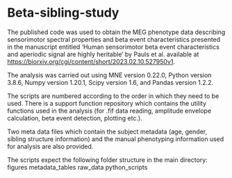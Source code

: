 # Beta-sibling-study

The published code was used to obtain the MEG phenotype data describing sensorimotor spectral properties and beta event characteristics presented in the manuscript entitled ‘Human sensorimotor beta event characteristics and aperiodic signal are highly heritable’ by Pauls et al. available at https://biorxiv.org/cgi/content/short/2023.02.10.527950v1.

The analysis was carried out using MNE version 0.22.0, Python version 3.8.6, Numpy version 1.20.1, Scipy version 1.6, and Pandas version 1.2.2.

The scripts are numbered according to the order in which they need to be used. There is a support function repository which contains the utility functions used in the analysis (for .fif data reading, amplitude envelope calculation, beta event detection, plotting etc.). 

Two meta data files which contain the subject metadata (age, gender, sibling structure information) and the manual phenotyping information used for analysis are also provided. 

The scripts expect the following folder structure in the main directory:
figures
metadata_tables
raw_data
python_scripts

